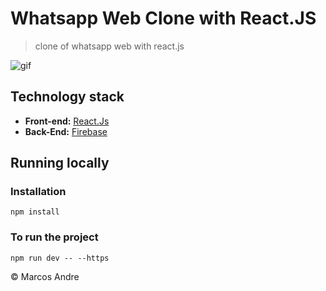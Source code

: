 # Whatsapp Web Clone with React.JS
> clone of whatsapp web with react.js

<img src="./assets/images/Project.gif" alt="gif">

## Technology stack

* **Front-end:** [React.Js](https://reactjs.org/)
* **Back-End:** [Firebase](https://firebase.google.com/)

## Running locally

### Installation
`npm install`

### To run the project
`npm run dev -- --https`


© Marcos Andre
